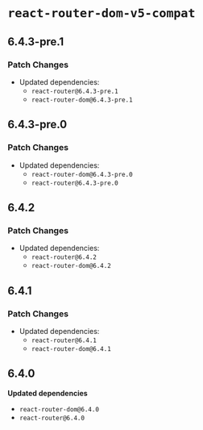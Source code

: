 # `react-router-dom-v5-compat`

## 6.4.3-pre.1

### Patch Changes

- Updated dependencies:
  - `react-router@6.4.3-pre.1`
  - `react-router-dom@6.4.3-pre.1`

## 6.4.3-pre.0

### Patch Changes

- Updated dependencies:
  - `react-router-dom@6.4.3-pre.0`
  - `react-router@6.4.3-pre.0`

## 6.4.2

### Patch Changes

- Updated dependencies:
  - `react-router@6.4.2`
  - `react-router-dom@6.4.2`

## 6.4.1

### Patch Changes

- Updated dependencies:
  - `react-router@6.4.1`
  - `react-router-dom@6.4.1`

## 6.4.0

**Updated dependencies**

- `react-router-dom@6.4.0`
- `react-router@6.4.0`
